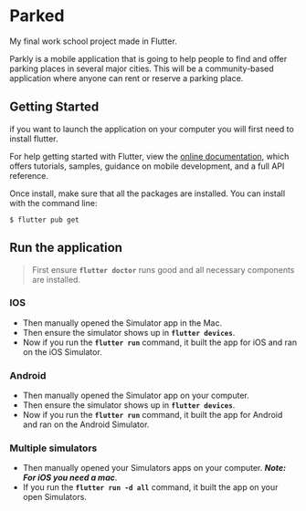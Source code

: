 # Parked

My final work school project made in Flutter.

Parkly is a mobile application that is going to help people to find and offer parking places in several major cities. This will be a community-based application where anyone can rent or reserve a parking place.

## Getting Started

if you want to launch the application on your computer you will first need to install flutter.

For help getting started with Flutter, view the
[online documentation](https://flutter.dev/docs), which offers tutorials,
samples, guidance on mobile development, and a full API reference.

Once install, make sure that all the packages are installed. You can install with the command line:

```
$ flutter pub get
```
## Run the application 

> First ensure **`flutter doctor`** runs good and all necessary components are installed.

### IOS

* Then manually opened the Simulator app in the Mac.
* Then ensure the simulator shows up in **`flutter devices`**.
* Now if you run the **`flutter run`** command, it built the app for iOS and ran on the iOS Simulator.

### Android

* Then manually opened the Simulator app on your computer.
* Then ensure the simulator shows up in **`flutter devices`**.
* Now if you run the **`flutter run`** command, it built the app for Android and ran on the Android Simulator.

### Multiple simulators

* Then manually opened your Simulators apps on your computer. **_Note: For iOS you need a mac_**.
* If you run the **`flutter run -d all`** command, it built the app on your open Simulators.

